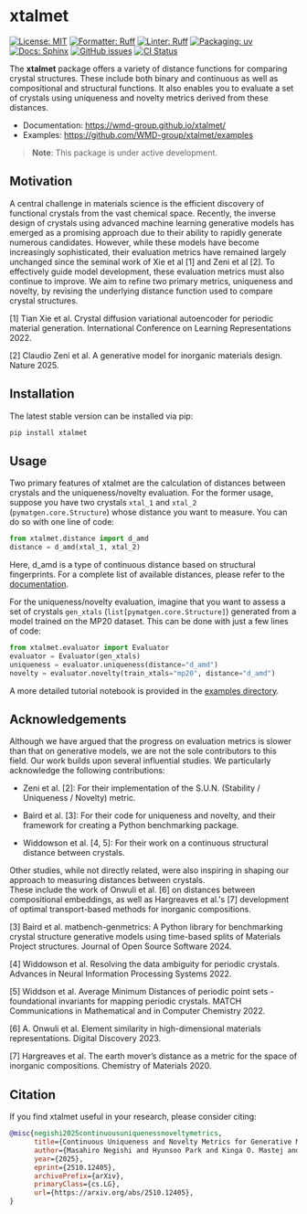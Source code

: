 # xtalmet
[![License: MIT](https://img.shields.io/badge/license-MIT-yellow.svg)](https://opensource.org/licenses/MIT)
[![Formatter: Ruff](https://img.shields.io/badge/formatter-Ruff-D7FF64.svg?logo=ruff)](https://docs.astral.sh/ruff/)
[![Linter: Ruff](https://img.shields.io/badge/linter-Ruff-D7FF64.svg?logo=ruff)](https://docs.astral.sh/ruff/)
[![Packaging: uv](https://img.shields.io/badge/packaging-uv-DE5FE9.svg?logo=uv)](https://docs.astral.sh/uv/)
[![Docs: Sphinx](https://img.shields.io/badge/docs-Sphinx-000000.svg?logo=sphinx)](https://www.sphinx-doc.org/en/master/index.html)
[![GitHub issues](https://img.shields.io/github/issues-raw/WMD-Group/xtalmet)](https://github.com/WMD-group/xtalmet/issues)
[![CI Status](https://github.com/WMD-group/xtalmet/actions/workflows/sphinx.yml/badge.svg)](https://github.com/WMD-group/xtalmet/actions/workflows/sphinx.yml)

The **xtalmet** package offers a variety of distance functions for comparing crystal structures. 
These include both binary and continuous as well as compositional and structural functions. 
It also enables you to evaluate a set of crystals using uniqueness and novelty metrics derived from these distances.

- Documentation: https://wmd-group.github.io/xtalmet/
- Examples: https://github.com/WMD-group/xtalmet/examples

> **Note**: This package is under active development.

## Motivation
A central challenge in materials science is the efficient discovery of functional crystals from the vast chemical space. 
Recently, the inverse design of crystals using advanced machine learning generative models has emerged as a promising approach due to their ability to rapidly generate numerous candidates. 
However, while these models have become increasingly sophisticated, their evaluation metrics have remained largely unchanged since the seminal work of Xie et al [1] and Zeni et al [2]. 
To effectively guide model development, these evaluation metrics must also continue to improve. 
We aim to refine two primary metrics, uniqueness and novelty, by revising the underlying distance function used to compare crystal structures.

[1] Tian Xie et al. Crystal diffusion variational autoencoder for periodic material generation. International Conference on Learning Representations 2022.

[2] Claudio Zeni et al. A generative model for inorganic materials design. Nature 2025.

## Installation
The latest stable version can be installed via pip:
```bash
pip install xtalmet
```

## Usage
Two primary features of xtalmet are the calculation of distances between crystals and the uniqueness/novelty evaluation.
For the former usage, suppose you have two crystals `xtal_1` and `xtal_2` (`pymatgen.core.Structure`) whose distance you want to measure.
You can do so with one line of code:
```python
from xtalmet.distance import d_amd
distance = d_amd(xtal_1, xtal_2)
```
Here, d_amd is a type of continuous distance based on structural fingerprints.
For a complete list of available distances, please refer to the [documentation](https://wmd-group.github.io/xtalmet/api/xtalmet.distance.html).

For the uniqueness/novelty evaluation, imagine that you want to assess a set of crystals `gen_xtals` (`list[pymatgen.core.Structure]`) generated from a model trained on the MP20 dataset.
This can be done with just a few lines of code:
```python
from xtalmet.evaluator import Evaluator
evaluator = Evaluator(gen_xtals)
uniqueness = evaluator.uniqueness(distance="d_amd")
novelty = evaluator.novelty(train_xtals="mp20", distance="d_amd")
```
A more detailed tutorial notebook is provided in the [examples directory](https://github.com/WMD-group/xtalmet/tree/main/examples).

## Acknowledgements
Although we have argued that the progress on evaluation metrics is slower than that on generative models, we are not the sole contributors to this field. 
Our work builds upon several influential studies. 
We particularly acknowledge the following contributions:

- Zeni et al. [2]: For their implementation of the S.U.N. (Stability / Uniqueness / Novelty) metric.

- Baird et al. [3]: For their code for uniqueness and novelty, and their framework for creating a Python benchmarking package.

- Widdowson et al. [4, 5]: For their work on a continuous structural distance between crystals.

Other studies, while not directly related, were also inspiring in shaping our approach to measuring distances between crystals.  
These include the work of Onwuli et al. [6] on distances between compositional embeddings, as well as Hargreaves et al.'s [7] development of optimal transport-based methods for inorganic compositions.

[3] Baird et al. matbench-genmetrics: A Python library for benchmarking crystal structure generative models using time-based splits of Materials Project structures. Journal of Open Source Software 2024.

[4] Widdowson et al. Resolving the data ambiguity for periodic crystals. Advances in Neural Information Processing Systems 2022.

[5] Widdson et al. Average Minimum Distances of periodic point sets - foundational invariants for mapping periodic crystals. MATCH Communications in Mathematical and in Computer Chemistry 2022.

[6] A. Onwuli et al. Element similarity in high-dimensional materials representations. Digital Discovery 2023.


[7] Hargreaves et al. The earth mover’s distance as a metric for the space of inorganic compositions. Chemistry of Materials 2020.

## Citation
If you find xtalmet useful in your research, please consider citing:
```bibtex
@misc{negishi2025continuousuniquenessnoveltymetrics,
      title={Continuous Uniqueness and Novelty Metrics for Generative Modeling of Inorganic Crystals}, 
      author={Masahiro Negishi and Hyunsoo Park and Kinga O. Mastej and Aron Walsh},
      year={2025},
      eprint={2510.12405},
      archivePrefix={arXiv},
      primaryClass={cs.LG},
      url={https://arxiv.org/abs/2510.12405}, 
}
```